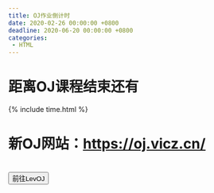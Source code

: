 ```yaml
---
title: OJ作业倒计时
date: 2020-02-26 00:00:00 +0800
deadline: 2020-06-20 00:00:00 +0800
categories:
 - HTML
---
```




# 距离OJ课程结束还有

{% include time.html %}

# 新OJ网站：https://oj.vicz.cn/

<h1><div class="btn-inline">
    <button onclick="viewArchivedTasks()" class="btn btn-outline" type="button">前往LevOJ</button>
</div></h1>
<script>
    function viewArchivedTasks() {
        window.location.href="https://oj.vicz.cn/";
    }
</script>

